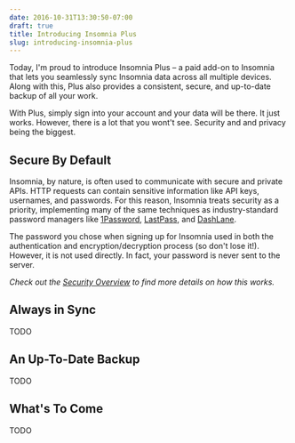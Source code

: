 ```yaml
---
date: 2016-10-31T13:30:50-07:00
draft: true
title: Introducing Insomnia Plus
slug: introducing-insomnia-plus
---
```


Today, I'm proud to introduce Insomnia Plus – a paid add-on to Insomnia that 
lets you seamlessly sync Insomnia data across all multiple devices. Along with
this, Plus also provides a consistent, secure, and up-to-date backup of all 
your work.

<!--more-->

With Plus, simply sign into your account and your data will be there. It 
just works. However, there is a lot that you wont't see. Security and and 
privacy being the biggest.

## Secure By Default

Insomnia, by nature, is often used to communicate with secure and
private APIs. HTTP requests can contain sensitive information like API keys,
usernames, and passwords. For this reason,  Insomnia treats security as a
priority, implementing many of the same techniques as industry-standard password 
managers like [1Password](https://1password.com/), 
[LastPass](https://www.lastpass.com/), and 
[DashLane](https://www.dashlane.com/). 

The password you chose when signing up for Insomnia used in both the
authentication and encryption/decryption process (so don't lose it!). However,
it is not used directly. In fact, your password is never sent to the server.

_Check out the [Security Overview](/documentation/security) to find more
details on how this works._


## Always in Sync

TODO


## An Up-To-Date Backup

TODO

## What's To Come

TODO
